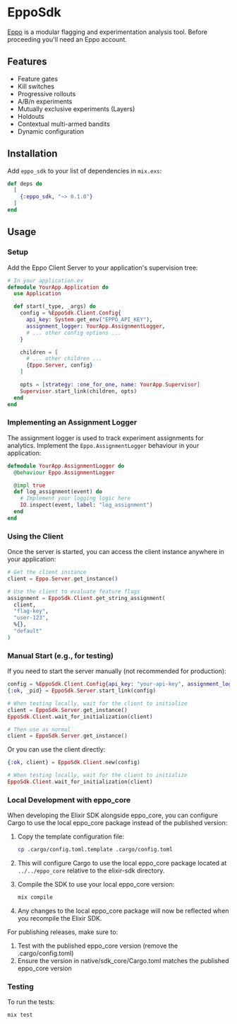 # EppoSdk

[Eppo](https://www.geteppo.com/) is a modular flagging and experimentation analysis tool.
Before proceeding you'll need an Eppo account.

## Features

- Feature gates
- Kill switches
- Progressive rollouts
- A/B/n experiments
- Mutually exclusive experiments (Layers)
- Holdouts
- Contextual multi-armed bandits
- Dynamic configuration

## Installation

Add `eppo_sdk` to your list of dependencies in `mix.exs`:

```elixir
def deps do
  [
    {:eppo_sdk, "~> 0.1.0"}
  ]
end
```

## Usage

### Setup
Add the Eppo Client Server to your application's supervision tree:

```elixir
# In your application.ex
defmodule YourApp.Application do
  use Application

  def start(_type, _args) do
    config = %EppoSdk.Client.Config{
      api_key: System.get_env("EPPO_API_KEY"),
      assignment_logger: YourApp.AssignmentLogger,
      # ... other config options ...
    }

    children = [
      # ... other children ...
      {Eppo.Server, config}
    ]

    opts = [strategy: :one_for_one, name: YourApp.Supervisor]
    Supervisor.start_link(children, opts)
  end
end
```

### Implementing an Assignment Logger

The assignment logger is used to track experiment assignments for analytics. Implement the `Eppo.AssignmentLogger` behaviour in your application:

```elixir
defmodule YourApp.AssignmentLogger do
  @behaviour Eppo.AssignmentLogger

  @impl true
  def log_assignment(event) do
    # Implement your logging logic here
    IO.inspect(event, label: "log_assignment")
  end
end
```

### Using the Client
Once the server is started, you can access the client instance anywhere in your application:

```elixir
# Get the client instance
client = Eppo.Server.get_instance()

# Use the client to evaluate feature flags
assignment = EppoSdk.Client.get_string_assignment(
  client,
  "flag-key",
  "user-123",
  %{},
  "default"
)
```

### Manual Start (e.g., for testing)
If you need to start the server manually (not recommended for production):

```elixir
config = %EppoSdk.Client.Config{api_key: "your-api-key", assignment_logger: YourApp.AssignmentLogger}
{:ok, _pid} = EppoSdk.Server.start_link(config)

# When testing locally, wait for the client to initialize
client = EppoSdk.Server.get_instance()
EppoSdk.Client.wait_for_initialization(client)

# Then use as normal
client = EppoSdk.Server.get_instance()
```

Or you can use the client directly:
```elixir
{:ok, client} = EppoSdk.Client.new(config)

# When testing locally, wait for the client to initialize
EppoSdk.Client.wait_for_initialization(client)
```



### Local Development with eppo_core

When developing the Elixir SDK alongside eppo_core, you can configure Cargo to use the local eppo_core package instead of the published version:

1. Copy the template configuration file:
   ```bash
   cp .cargo/config.toml.template .cargo/config.toml
   ```

2. This will configure Cargo to use the local eppo_core package located at `../../eppo_core` relative to the elixir-sdk directory.

3. Compile the SDK to use your local eppo_core version:
   ```bash
   mix compile
   ```

4. Any changes to the local eppo_core package will now be reflected when you recompile the Elixir SDK.

For publishing releases, make sure to:
1. Test with the published eppo_core version (remove the .cargo/config.toml)
2. Ensure the version in native/sdk_core/Cargo.toml matches the published eppo_core version

### Testing

To run the tests:
```bash
mix test
```

